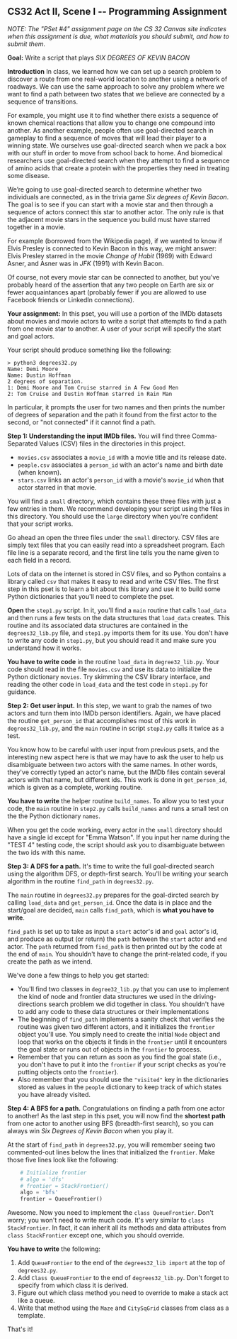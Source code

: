 ## CS32 Act II, Scene I -- Programming Assignment

*NOTE: The "PSet #4" assignment page on the CS 32 Canvas
site indicates when this assignment is due, what materials
you should submit, and how to submit them.*

**Goal:** Write a script that plays _SIX DEGREES OF KEVIN BACON_

**Introduction** In class, we learned how we can set up a search problem to discover a route from one real-world location to another using a network of roadways. We can use the same approach to solve any problem where we want to find a path between two states that we believe are connected by a sequence of transitions.

For example, you might use it to find whether there exists a sequence of known chemical reactions that allow you to change one compound into another. As another example, people often use goal-directed search in gameplay to find a sequence of moves that will lead their player to a winning state. We ourselves use goal-directed search when we pack a box with our stuff in order to move from school back to home. And biomedical researchers use goal-directed search when they attempt to find a sequence of amino acids that create a protein with the properties they need in treating some disease.

We’re going to use goal-directed search to determine whether two individuals are connected, as in the trivia game _Six degrees of Kevin Bacon_. The goal is to see if you can start with a movie star and then through a sequence of actors connect this star to another actor. The only rule is that the adjacent movie stars in the sequence you build must have starred together in a movie.

For example (borrowed from the Wikipedia page), if we wanted to know if Elvis Presley is connected to Kevin Bacon in this way, we might answer: Elvis Presley starred in the movie _Change of Habit_ (1969) with Edward Asner, and Asner was in _JFK_ (1991) with Kevin Bacon. 

Of course, not every movie star can be connected to another, but you’ve probably heard of the assertion that any two people on Earth are six or fewer acquaintances apart (probably fewer if you are allowed to use Facebook friends or LinkedIn connections).

**Your assignment:** In this pset, you will use a portion of the IMDb datasets about movies and movie actors to write a script that attempts to find a path from one movie star to another. A user of your script will specify the start and goal actors.

Your script should produce something like the following:

```
> python3 degrees32.py
Name: Demi Moore
Name: Dustin Hoffman
2 degrees of separation.
1: Demi Moore and Tom Cruise starred in A Few Good Men
2: Tom Cruise and Dustin Hoffman starred in Rain Man
```

In particular, it prompts the user for two names and then prints the number of degrees of separation and the path it found from the first actor to the second, or "not connected" if it cannot find a path.

**Step 1: Understanding the input IMDb files.** You will find three Comma-Separated Values (CSV) files in the directories in this project.

*   `movies.csv` associates a `movie_id` with a movie title and its release date.
*   `people.csv` associates a `person_id` with an actor's name and birth date (when known).
*   `stars.csv` links an actor's `person_id` with a movie's `movie_id` when that actor starred in that movie.

You will find a `small` directory, which contains these three files with just a few entries in them. We recommend developing your script using the files in this directory. You should use the `large` directory when you're confident that your script works.

Go ahead an open the three files under the `small` directory. CSV files are simply text files that you can easily read into a spreadsheet program. Each file line is a separate record, and the first line tells you the name given to each field in a record.

Lots of data on the internet is stored in CSV files, and so Python contains a library called `csv` that makes it easy to read and write CSV files. The first step in this pset is to learn a bit about this library and use it to build some Python dictionaries that you'll need to complete the pset.

**Open** the `step1.py` script. In it, you'll find a `main` routine that calls `load_data` and then runs a few tests on the data structures that `load_data` creates. This routine and its associated data structures are contained in the `degrees32_lib.py` file, and `step1.py` imports them for its use. You don't have to write any code in `step1.py`, but you should read it and make sure you understand how it works.

**You have to write code** in the routine `load_data` in `degree32_lib.py`. Your code should read in the file `movies.csv` and use its data to initialize the Python dictionary `movies`. Try skimming the CSV library interface, and reading the other code in `load_data` and the test code in `step1.py` for guidance.

**Step 2: Get user input.** In this step, we want to grab the names of two actors and turn them into IMDb person identifiers. Again, we have placed the routine `get_person_id` that accomplishes most of this work in `degrees32_lib.py`, and the `main` routine in script `step2.py` calls it twice as a test.

You know how to be careful with user input from previous psets, and the interesting new aspect here is that we may have to ask the user to help us disambiguate between two actors with the same names. In other words, they've correctly typed an actor's name, but the IMDb files contain several actors with that name, but different ids. This work is done in `get_person_id`, which is given as a complete, working routine.

**You have to write** the helper routine `build_names`. To allow you to test your code, the `main` routine in `step2.py` calls `build_names` and runs a small test on the the Python dictionary `names`.

When you get the code working, every actor in the `small` directory should have a single id except for "Emma Watson". If you input her name during the "TEST 4" testing code, the script should ask you to disambiguate between the two ids with this name.

**Step 3: A DFS for a path.** It's time to write the full goal-directed search using the algorithm DFS, or depth-first search. You'll be writing your search algorithm in the routine `find_path` in `degrees32.py`.

The `main` routine in `degrees32.py` prepares for the goal-dircted search by calling `load_data` and `get_person_id`. Once the data is in place and the start/goal are decided, `main` calls `find_path`, which is **what you have to write**.

`find_path` is set up to take as input a `start` actor's id and `goal` actor's id, and produce as output (or return) the `path` between the `start` actor and `end` actor. The `path` returned from `find_path` is then printed out by the code at the end of `main`. You shouldn't have to change the print-related code, if you create the path as we intend.

We've done a few things to help you get started:

*   You'll find two classes in `degree32_lib.py` that you can use to implement the kind of node and frontier data structures we used in the driving-directions search problem we did together in class.  You shouldn't have to add any code to these data structures or their implementations
*   The beginning of `find_path` implements a sanity check that verifies the routine was given two different actors, and it initializes the `frontier` object you'll use. You simply need to create the initial `Node` object and loop that works on the objects it finds in the `frontier` until it encounters the goal state or runs out of objects in the `frontier` to process.
*   Remember that you can return as soon as you find the goal state (i.e., you don't have to put it into the `frontier` if your script checks as you're putting objects onto the `frontier`).
*   Also remember that you should use the `"visited"` key in the dictionaries stored as values in the `people` dictionary to keep track of which states you have already visited.

**Step 4: A BFS for a path.** Congratulations on finding a path from one actor to another! As the last step in this pset, you will now find the **shortest path** from one actor to another using BFS (breadth-first search), so you can always win _Six Degrees of Kevin Bacon_ when you play it.

At the start of `find_path` in `degrees32.py`, you will remember seeing two commented-out lines below the lines that initialized the `frontier`.  Make those five lines look like the following:

```python
    # Initialize frontier
    # algo = 'dfs'
    # frontier = StackFrontier()
    algo = 'bfs'
    frontier = QueueFrontier()
```

Awesome. Now you need to implement the `class QueueFrontier`. Don't worry; you won't need to write much code. It's very similar to `class StackFrontier`. In fact, it can inherit all its methods and data attributes from `class StackFrontier` except one, which you should override.

**You have to write** the following:

1.   Add `QueueFrontier` to the end of the `degrees32_lib import` at the top of `degrees32.py`.
2.   Add `Class QueueFrontier` to the end of `degrees32_lib.py`. Don't forget to specify from which class it is derived.
3.   Figure out which class method you need to override to make a stack act like a queue.
4.   Write that method using the `Maze` and `CitySqGrid` classes from class as a template.

That's it!